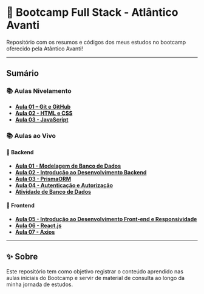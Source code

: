 # 🚀 Bootcamp Full Stack - Atlântico Avanti

Repositório com os resumos e códigos dos meus estudos no bootcamp oferecido pela Atântico Avanti!

---

## Sumário

### 📚 Aulas Nivelamento

- [**Aula 01 – Git e GitHub**](./Aulas%20Nivelamento/Aula%2001%20-%20Git%20e%20Github/)
- [**Aula 02 - HTML e CSS**](./Aulas%20Nivelamento/Aula%2002%20-%20Html%20e%20CSS/)
- [**Aula 03 - JavaScript**](./Aulas%20Nivelamento/Aula%2003%20-%20JavaScript/)


### 📚 Aulas ao Vivo

#### 🧱 Backend
- [**Aula 01 - Modelagem de Banco de Dados**](./Aulas%20ao%20Vivo/Aula%2001%20-%20Modelagem%20de%20Banco%20de%20Dados/)
- [**Aula 02 - Introdução ao Desenvolvimento Backend**](./Aulas%20ao%20Vivo/Aula%2002%20-%20Introdução%20ao%20Desenvolvimento%20Backend/)
- [**Aula 03 - PrismaORM**](./Aulas%20ao%20Vivo/Aula%2003%20-%20PrismaORM/)
- [**Aula 04 - Autenticação e Autorização**](./Aulas%20ao%20Vivo/Aula%2004%20-%20Autenticação%20e%20Autorização/)
- [**Atividade de Banco de Dados**](./Aulas%20ao%20Vivo/Atividade%20de%20Banco%20de%20Dados/Atividade%2001%20-%20Banco%20de%20Dados%20-%20DFS%202025.2%20-%20Lara%20Corsini.pdf)

#### 📱 Frontend

- [**Aula 05 - Introdução ao Desenvolvimento Front-end e Responsividade**](./Aulas%20ao%20Vivo/Aula%2005%20-%20Introdução%20ao%20Desenvolvimento%20Front-end%20e%20Responsividade/)
- [**Aula 06 - React.js**](./Aulas%20ao%20Vivo/Aula%2006%20-%20React.js/)
- [**Aula 07 - Axios**](./Aulas%20ao%20Vivo/Aula%2007%20-%20Axios/)

---

## ✨ Sobre

Este repositório tem como objetivo registrar o conteúdo aprendido nas aulas iniciais do Bootcamp e servir de material de consulta ao longo da minha jornada de estudos.
